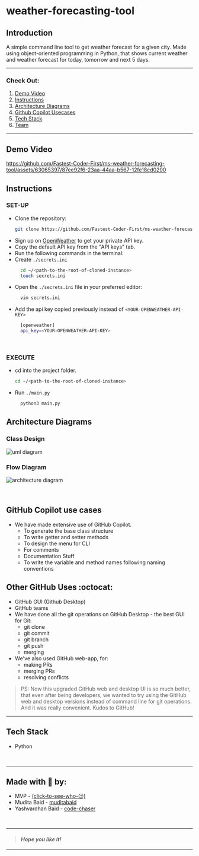 
# weather-forecasting-tool &nbsp;
## Introduction 
A simple command line tool to get weather forecast for a given city. Made using object-oriented programming in Python, that shows current weather and weather forecast for today, tomorrow and next 5 days.
___

### Check Out:
1. [Demo Video](#demo-video)
1. [Instructions](#instructions)
2. [Architecture Diagrams](#architecture-diagrams)
3. [Github Copilot Usecases](#github-copilot-use-cases)
5. [Tech Stack](#tech-stack)
6. [Team](#made-with--by)
___

## Demo Video

https://github.com/Fastest-Coder-First/ms-weather-forecasting-tool/assets/63065397/87ee92f6-23aa-44aa-b567-12fe18cd0200


## Instructions
### SET-UP
- Clone the repository:
    ```bash
    git clone https://github.com/Fastest-Coder-First/ms-weather-forecasting-tool.git
    ```
- Sign up on [OpenWeather](https://home.openweathermap.org/) to get your private API key.
- Copy the default API key from the "API keys" tab.
- Run the following commands in the terminal:
- Create `./secrets.ini`
  ```bash
    cd ~/<path-to-the-root-of-cloned-instance>
    touch secrets.ini
  ```
- Open the `./secrets.ini` file in your preferred editor:
  ```bash
    vim secrets.ini
  ```
- Add the api key copied previously instead of `<YOUR-OPENWEATHER-API-KEY>`
  ```bash
    [openweather]
    api_key=<YOUR-OPENWEATHER-API-KEY>
  ```
<br>

### EXECUTE
- cd into the project folder.
  ```bash
  cd ~/<path-to-the-root-of-cloned-instance>
  ```
- Run `./main.py`
  ```bash
    python3 main.py
  ```

## Architecture Diagrams

### Class Design
![uml diagram](https://github.com/Fastest-Coder-First/ms-weather-forecasting-tool/assets/63065397/1fe92616-5aa4-4392-a1b3-f02a0e526811)

### Flow Diagram
![architecture diagram](https://github.com/Fastest-Coder-First/ms-weather-forecasting-tool/assets/63065397/3a4c3713-68d2-4ff7-a04d-9ba2d22be117)

<br>

## GitHub Copilot use cases
- We have made extensive use of GitHub Copilot.
    - To generate the base class structure
    - To write getter and setter methods
    - To design the menu for CLI
    - For comments
    - Documentation Stuff
    - To write the variable and method names following naming conventions

## Other GitHub Uses :octocat:
- GitHub GUI (Github Desktop)
- GitHub teams
- We have done all the git operations on GitHub Desktop - the best GUI for Git:
    - git clone
    - git commit
    - git branch
    - git push
    - merging
- We've also used GitHub web-app, for:
    - making PRs
    - merging PRs
    - resolving conflicts
 
> PS: Now this upgraded GitHub web and desktop UI is so much better, that even after being developers, we wanted to try using the GitHub web and desktop versions instead of command line for git operations. And it was really convenient. Kudos to GitHub!


___
## Tech Stack
- Python


<br>

___




## Made with 🤍 by:

- MVP - [(click-to-see-who-😉)](https://github.com/features/copilot)
- Mudita Baid - [muditabaid](https://github.com/muditabaid)
- Yashvardhan Baid - [code-chaser](https://github.com/code-chaser)


<br>

___
> #### _*Hope you like it!*_
___
